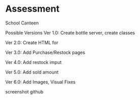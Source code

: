 # Assessment
School Canteen

Possible Versions
Ver 1.0: 
Create bottle server, 
create classes

Ver 2.0:
Create HTML for 

Ver 3.0:
Add Purchase/Restock pages

Ver 4.0:
Add restock imput

Ver 5.0:
Add sold amount

Ver 6.0:
Add Images, 
Visual Fixes

screenshot github
